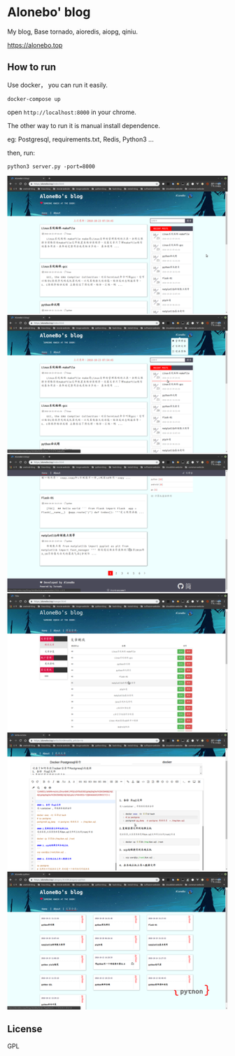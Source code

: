 # Alonebo' blog

My blog, Base tornado, aioredis, aiopg, qiniu.

https://alonebo.top

## How to run

Use docker， you can run it easily.

```
docker-compose up
```

open `http://localhost:8000` in your chrome. 

The other way to run it is manual install dependence.

eg: Postgresql, requirements.txt, Redis, Python3 ...

then, run:

```
python3 server.py -port=8000
```

![demo01](https://github.com/AloneBo/Alonebo-blog/blob/master/blogdemo01.png)
![demo01](https://github.com/AloneBo/Alonebo-blog/blob/master/blogdemo02.png)
![demo01](https://github.com/AloneBo/Alonebo-blog/blob/master/blogdemo03.png)
![demo01](https://github.com/AloneBo/Alonebo-blog/blob/master/blogdemo04.png)
![demo01](https://github.com/AloneBo/Alonebo-blog/blob/master/blogdemo05.png)
![demo01](https://github.com/AloneBo/Alonebo-blog/blob/master/blogdemo06.png)

## License

GPL

